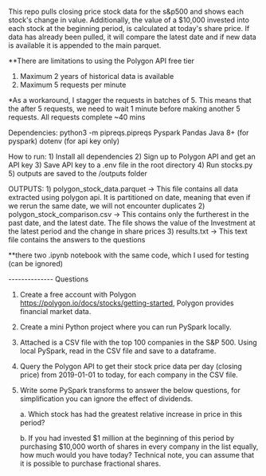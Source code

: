 This repo pulls closing price stock data for the s&p500 and shows each stock's change in value.
Additionally, the value of a $10,000 invested into each stock at the beginning period, is calculated at today's share price.
If data has already been pulled, it will compare the latest date and if new data is available it is appended to the main parquet.

**There are limitations to using the Polygon API free tier
 1) Maximum 2 years of historical data is available 
 2) Maximum 5 requests per minute

*As a workaround, I stagger the requests in batches of 5. This means that the after 5 requests, we need to wait 1 minute before making another 5 requests. 
All requests complete ~40 mins

Dependencies:
python3 -m  pipreqs.pipreqs
    Pyspark
    Pandas
    Java 8+ (for pyspark)
    dotenv (for api key only)

How to run:
    1) Install all dependencies
    2) Sign up to Polygon API and get an API key 
    3) Save API key to a .env file in the root directory 
    4) Run stocks.py
    5) outputs are saved to the /outputs folder

OUTPUTS:
    1) polygon_stock_data.parquet -> This file contains all data extracted using polygon api. 
       It is partitioned on date, meaning that even if we rerun the same date, we will not encounter duplicates
    2) polygon_stock_comparison.csv -> This contains only the furtherest in the past date, and the latest date.
       The file shows the value of the Investment at the latest period and the change in share prices
    3) results.txt -> This text file contains the answers to the questions

**there two .ipynb notebook with the same code, which I used for testing (can be ignored)

-------------- Questions
1. Create a free account with Polygon https://polygon.io/docs/stocks/getting-started, Polygon provides financial market data.

2. Create a mini Python project where you can run PySpark locally.

3. Attached is a CSV file with the top 100 companies in the S&P 500. Using local PySpark, read in the CSV file and save to a dataframe.

4. Query the Polygon API to get their stock price data per day (closing price) from 2019-01-01 to today, for each company in the CSV file.

5. Write some PySpark transforms to answer the below questions, for simplification you can ignore the effect of dividends.

    a. Which stock has had the greatest relative increase in price in this period?

    b. If you had invested $1 million at the beginning of this period by purchasing $10,000 worth of shares in every company in the list equally, how much would you have today? Technical note, you can assume that it is possible to purchase fractional shares.